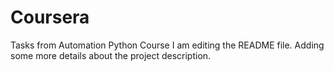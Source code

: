 # Coursera
Tasks from Automation Python Course
I am editing the README file. Adding some more details about the project description.
